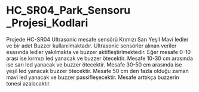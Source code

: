 # HC_SR04_Park_Sensoru _Projesi_Kodlari
 
Projede HC-SR04 Ultrasonic mesafe sensörü Krımızı Sarı Yeşil Mavi ledler ve bir adet Buzzer kullanılmaktadır. Ultrasonic sensörler alınan veriler esasında ledler yakılmakta ve buzzer aktifleştirlmektedir. Eğer mesafe 0-10 arası ise kırmızı led yanacak ve buzzer ötecektir. Mesafe 10-30 cm arasında ise sarı led yanacak ve buzzer ötecektir. Mesafe 30-50 cm arasında ise yeşil led yanacak buzzer ötecektir. Mesafe 50 cm den fazla olduğu zaman mavi led yanacak ve buzzer passifleşecektir. Mesafe arttıkça buzzerin tonesi azalacaktır.
